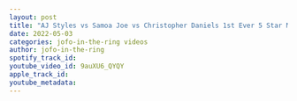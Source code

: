 ```yaml
---
layout: post
title: "AJ Styles vs Samoa Joe vs Christopher Daniels 1st Ever 5 Star Match for the  X Division Championship"
date: 2022-05-03
categories: jofo-in-the-ring videos
author: jofo-in-the-ring
spotify_track_id: 
youtube_video_id: 9auXU6_QYQY
apple_track_id: 
youtube_metadata: 
---
```

